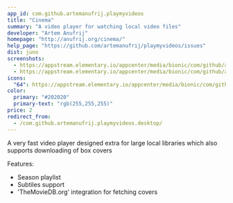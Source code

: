 ```yaml
---
app_id: com.github.artemanufrij.playmyvideos
title: "Cinema"
summary: "A video player for watching local video files"
developer: "Artem Anufrij"
homepage: "http://anufrij.org/cinema/"
help_page: "https://github.com/artemanufrij/playmyvideos/issues"
dist: juno
screenshots:
  - https://appstream.elementary.io/appcenter/media/bionic/com/github/artemanufrij.playmyvideos/368A5E658693A45FEC2EAC53C00E9AD8/screenshots/image-1_orig.png
  - https://appstream.elementary.io/appcenter/media/bionic/com/github/artemanufrij.playmyvideos/368A5E658693A45FEC2EAC53C00E9AD8/screenshots/image-2_orig.png
icons:
  "64": https://appstream.elementary.io/appcenter/media/bionic/com/github/artemanufrij.playmyvideos/368A5E658693A45FEC2EAC53C00E9AD8/icons/64x64/com.github.artemanufrij.playmyvideos_com.github.artemanufrij.playmyvideos.png
color:
  primary: "#202020"
  primary-text: "rgb(255,255,255)"
price: 2
redirect_from:
  - /com.github.artemanufrij.playmyvideos.desktop/
---
```


<p>A very fast video player designed extra for large local libraries which also supports downloading of box covers</p>
<p>Features:</p>
<ul>
  <li>Season playlist</li>
  <li>Subtiles support</li>
  <li>&apos;TheMovieDB.org&apos; integration for fetching covers</li>
</ul>